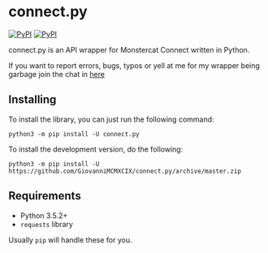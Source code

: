 # connect.py

[![PyPI](https://img.shields.io/pypi/v/connect.py.svg)](https://pypi.python.org/pypi/connect.py/)
[![PyPI](https://img.shields.io/pypi/pyversions/connect.py.svg)](https://pypi.python.org/pypi/connect.py/)

connect.py is an API wrapper for Monstercat Connect written in Python.

If you want to report errors, bugs, typos or yell at me for my wrapper being garbage join the chat in [here](https://discord.gg/u5F8y9W)

## Installing

To install the library, you can just run the following command:

```
python3 -m pip install -U connect.py
```

To install the development version, do the following:

```
python3 -m pip install -U https://github.com/GiovanniMCMXCIX/connect.py/archive/master.zip
```

## Requirements

- Python 3.5.2+
- `requests` library

Usually `pip` will handle these for you.